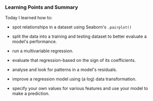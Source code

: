 ### Learning Points and Summary
Today I learned how to: 

- spot relationships in a dataset using Seaborn's `.pairplot()`

- split the data into a training and testing dataset to better evaluate a model's performance.

- run a multivariable regression.

- evaluate that regression-based on the sign of its coefficients.

- analyse and look for patterns in a model's residuals.

- improve a regression model using (a log) data transformation.

- specify your own values for various features and use your model to make a prediction.